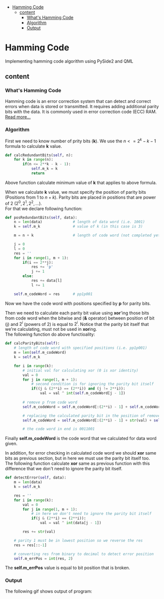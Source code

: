 - [Hamming Code](#hamming-code)
  - [content](#content)
    - [What's Hamming Code](#whats-hamming-code)
    - [Algorithm](#algorithm)
    - [Output](#output)

# Hamming Code
Implementing hamming code algorithm using PySide2 and QML

## content

### What's Hamming Code
Hamming code is an error correction system that can detect and correct errors when data is stored or transmitted. It requires adding additional parity bits with the data. It is commonly used in error correction code (ECC) RAM.
[Read more...](https://www.techtarget.com/whatis/definition/Hamming-code#:~:text=Hamming%20code%20is%20an%20error,correction%20code%20(ECC)%20RAM.)

### Algorithm
First we need to know number of prity bits (**k**). We use the $n <= 2^k - k - 1$ formula to calculate **k** value.
```python
def calcRedundantBits(self, n):
    for k in range(n):
        if(n <= 2**k - k - 1):
            self.m_k = k
            return
```
Above function calculate minimum value of **k** that applies to above formula.

When we calculate **k** value, we must specify the position of parity bits (Positions from 1 to $n + k$). Parity bits are placed in positions that are power of 2 ($2^0, 2^1, 2^2, ...$).  
For that we declare following function:
```python
def posRedundantBits(self, data):
    n = len(data)              # length of data word (i.e. 1001)
    k = self.m_k               # value of k (in this case is 3)

    m = n + k                  # length of code word (not completed yet)

    j = 0
    l = 0
    res = ''
    for i in range(1, m + 1):
        if(i == 2**j):
            res += 'p'
            j += 1
        else:
            res += data[l]
            l += 1

    self.m_codeWord = res      # pp1p001
```
Now we have the code word with positions specified by **p** for parity bits.

Then we need to calculate each parity bit value using **xor**'ing those bits from code word when the bitwise and (**&** operator) between position of bit (j) and $2^i$ (powers of 2) is equal to $2^i$. Notice that the parity bit itself that we're calculating, must not be used in **xor**ing.  
The following function do above functioality:
```python
def calcParityBits(self):
    # length of code word with specified positions (i.e. pp1p001)
    m = len(self.m_codeWord)
    k = self.m_k

    for i in range(k):
        # initial val for calculating xor (0 is xor identity)
        val = 0
        for j in range(1, m + 1):
            # second condition is for ignoring the parity bit itself
            if((j & (2**i) == (2**i)) and (j != 2**i)):
                val = val ^ int(self.m_codeWord[j - 1])
                
        # remove p from code word
        self.m_codeWord = self.m_codeWord[:(2**i) - 1] + self.m_codeWord[(2**i):]

        # replacing the calculated parity bit in the position of removed p
        self.m_codeWord = self.m_codeWord[:(2**i) - 1] + str(val) + self.m_codeWord[(2**i) - 1:]

        # the code word in end is 0011001
```
Finally **self.m_codeWord** is the code word that we calculated for data word given.

In addition, for error checking in calculated code word we should **xor** same bits as previous section, but in here we must use the parity bit itself too.  
The following function calculate **xor** same as previous function with this difference that we don't need to ignore the parity bit itself.
```python
def detectError(self, data):
    m = len(data)
    k = self.m_k

    res = ''
    for i in range(k):
        val = 0
        for j in range(1, m + 1):
            # in here we don't need to ignore the parity bit itself
            if(j & (2**i) == (2**i)):
                val = val ^ int(data[j - 1])

        res += str(val)

    # parity 1 must be in lowest position so we reverse the res
    res = res[::-1]

    # converting res from binary to decimal to detect error position
    self.m_errPos = int(res, 2)
```
The **self.m_errPos** value is equal to bit position that is broken.

### Output
The following gif shows output of program:
